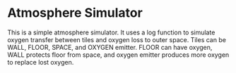 # Atmosphere Simulator

This is a simple atmosphere simulator. It uses a log function to simulate oxygen transfer between tiles and oxygen loss to outer space. Tiles can be WALL, FLOOR, SPACE, and OXYGEN emitter. FLOOR can have oxygen, WALL protects floor from space, and oxygen emitter produces more oxygen to replace lost oxygen.